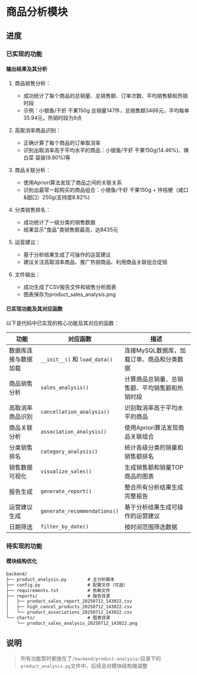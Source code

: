 # 商品分析模块

## 进度

### 已实现的功能

#### 输出结果及其分析

1. 商品销售分析：
   - 成功统计了每个商品的总销量、总销售额、订单次数、平均销售额和热销时段
   - 示例：小银鱼/干虾 干果150g 总销量147件，总销售额3486元，平均每单35.94元，热销时段为9点

2. 高取消率商品识别：
   - 正确计算了每个商品的订单取消率
   - 识别出取消率高于平均水平的商品：小银鱼/干虾 干果150g(14.46%)、辣白菜 袋装(9.80%)等

3. 商品关联分析：
   - 使用Apriori算法发现了商品之间的关联关系
   - 识别出最常一起购买的商品组合：小银鱼/干虾 干果150g + 拌桔梗（咸口&甜口）250g(支持度8.82%)

4. 分类销售排名：
   - 成功统计了一级分类的销售数据
   - 结果显示"食品"类销售额最高，达8435元

5. 运营建议：
   - 基于分析结果生成了可操作的运营建议
   - 建议关注高取消率商品、推广热销商品、利用商品关联组合促销

6. 文件输出：
   - 成功生成了CSV报告文件和销售分析图表
   - 图表保存为product_sales_analysis.png

#### 已实现功能及其对应函数

以下是代码中已实现的核心功能及其对应的函数：

| 功能 | 对应函数 | 描述 |
|------|----------|------|
| 数据库连接与数据加载 | `__init__()` 和 `load_data()` | 连接MySQL数据库，加载订单、商品和分类数据 |
| 商品销售分析 | `sales_analysis()` | 计算商品总销量、总销售额、平均销售额和热销时段 |
| 高取消率商品识别 | `cancellation_analysis()` | 识别取消率高于平均水平的商品 |
| 商品关联分析 | `association_analysis()` | 使用Apriori算法发现商品关联组合 |
| 分类销售排名 | `category_analysis()` | 统计各级分类的销量和销售额排名 |
| 销售数据可视化 | `visualize_sales()` | 生成销售额和销量TOP商品的图表 |
| 报告生成 | `generate_report()` | 整合所有分析结果生成完整报告 |
| 运营建议生成 | `generate_recommendations()` | 基于分析结果生成可操作的运营建议 |
| 日期筛选 | `filter_by_date()` | 按时间范围筛选数据 |

### 待实现的功能

#### 模块结构优化

```txt
backend/
├── product_analysis.py        # 主分析脚本
├── config.py                  # 配置文件（可选）
├── requirements.txt           # 依赖文件
├── reports/                   # 报告目录
│   ├── product_sales_report_20250712_143022.csv
│   ├── high_cancel_products_20250712_143022.csv
│   └── product_associations_20250712_143022.csv
└── charts/                    # 图表目录
    └── product_sales_analysis_20250712_143022.png
```

## 说明

> 所有功能暂时都放在了`/backend/product-analysis/`目录下的`product_analysis.py`文件中，后续会对模块结构做调整
